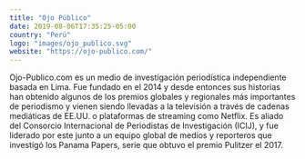 ```yaml
---
title: "Ojo Público"
date: 2019-08-06T17:35:25-05:00
country: "Perú"
logo: "images/ojo_publico.svg"
website: "https://ojo-publico.com/"
---
```


Ojo-Publico.com es un medio de investigación periodística independiente basada en Lima. Fue fundado en el 2014 y desde entonces sus historias han obtenido algunos de los premios globales y regionales más importantes de periodismo y vienen siendo llevadas a la televisión a través de cadenas mediáticas de EE.UU. o plataformas de streaming como Netflix. Es aliado del Consorcio Internacional de Periodistas de Investigación (ICIJ), y fue liderado por este junto a un equipo global de medios y reporteros que investigó los Panama Papers, serie que obtuvo el premio Pulitzer el 2017.